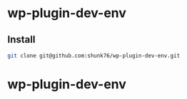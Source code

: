 # wp-plugin-dev-env

## Install
```bash
git clone git@github.com:shunk76/wp-plugin-dev-env.git
```
# wp-plugin-dev-env
